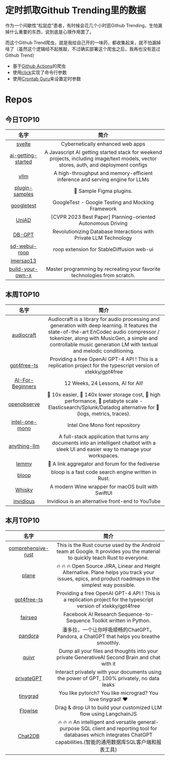 # 定时抓取Github Trending里的数据

作为一个间歇性“松鼠症”患者，有时候会花几个小时逛Github Trending，生怕漏掉什么重要的东西，说到底是心理作用罢了。

而这个Github Trend爬虫，就是我给自己开的一味药，都收集起来，就不怕漏掉啥了（虽然这个逻辑经不起推敲，不过确实部署这个爬虫之后，我再也没有逛过Github Trend）

* 基于[Github Actions](https://docs.github.com/en/actions)的爬虫
* 使用[click](https://github.com/pallets/click)实现了命令行参数
* 使用[Crontab Guru](https://crontab.guru/)来设置定时参数

# Repos
## 今日TOP10 
<!-- START OF DAILY_TOP10_REPOS -->
| 名字 | 简介 |
| :----: | :----: |
| [svelte](https://github.com/sveltejs/svelte) | Cybernetically enhanced web apps |
| [ai-getting-started](https://github.com/a16z-infra/ai-getting-started) | A Javascript AI getting started stack for weekend projects, including image/text models, vector stores, auth, and deployment configs |
| [vllm](https://github.com/vllm-project/vllm) | A high-throughput and memory-efficient inference and serving engine for LLMs |
| [plugin-samples](https://github.com/figma/plugin-samples) | 🔌 Sample Figma plugins. |
| [googletest](https://github.com/google/googletest) | GoogleTest - Google Testing and Mocking Framework |
| [UniAD](https://github.com/OpenDriveLab/UniAD) | [CVPR 2023 Best Paper] Planning-oriented Autonomous Driving |
| [DB-GPT](https://github.com/csunny/DB-GPT) | Revolutionizing Database Interactions with Private LLM Technology |
| [sd-webui-roop](https://github.com/s0md3v/sd-webui-roop) | roop extension for StableDiffusion web-ui |
| [imersao13](https://github.com/devfullcycle/imersao13) |  |
| [build-your-own-x](https://github.com/codecrafters-io/build-your-own-x) | Master programming by recreating your favorite technologies from scratch. |
<!-- END OF DAILY_TOP10_REPOS -->

## 本周TOP10
<!-- START OF WEEKLY_TOP10_REPOS -->
| 名字 | 简介 |
| :----: | :----: |
| [audiocraft](https://github.com/facebookresearch/audiocraft) | Audiocraft is a library for audio processing and generation with deep learning. It features the state-of-the-art EnCodec audio compressor / tokenizer, along with MusicGen, a simple and controllable music generation LM with textual and melodic conditioning. |
| [gpt4free-ts](https://github.com/xiangsx/gpt4free-ts) | Providing a free OpenAI GPT-4 API ! This is a replication project for the typescript version of xtekky/gpt4free |
| [AI-For-Beginners](https://github.com/microsoft/AI-For-Beginners) | 12 Weeks, 24 Lessons, AI for All! |
| [openobserve](https://github.com/openobserve/openobserve) | 🚀 10x easier, 🚀 140x lower storage cost, 🚀 high performance, 🚀 petabyte scale - Elasticsearch/Splunk/Datadog alternative for 🚀 (logs, metrics, traces). |
| [intel-one-mono](https://github.com/intel/intel-one-mono) | Intel One Mono font repository |
| [anything-llm](https://github.com/Mintplex-Labs/anything-llm) | A full-stack application that turns any documents into an intelligent chatbot with a sleek UI and easier way to manage your workspaces. |
| [lemmy](https://github.com/LemmyNet/lemmy) | 🐀 A link aggregator and forum for the fediverse |
| [bloop](https://github.com/BloopAI/bloop) | bloop is a fast code search engine written in Rust. |
| [Whisky](https://github.com/IsaacMarovitz/Whisky) | A modern Wine wrapper for macOS built with SwiftUI |
| [invidious](https://github.com/iv-org/invidious) | Invidious is an alternative front-end to YouTube |
<!-- END OF WEEKLY_TOP10_REPOS -->

## 本月TOP10
<!-- START OF MONTHLY_TOP10_REPOS -->
| 名字 | 简介 |
| :----: | :----: |
| [comprehensive-rust](https://github.com/google/comprehensive-rust) | This is the Rust course used by the Android team at Google. It provides you the material to quickly teach Rust to everyone. |
| [plane](https://github.com/makeplane/plane) | 🔥 🔥 🔥 Open Source JIRA, Linear and Height Alternative. Plane helps you track your issues, epics, and product roadmaps in the simplest way possible. |
| [gpt4free-ts](https://github.com/xiangsx/gpt4free-ts) | Providing a free OpenAI GPT-4 API ! This is a replication project for the typescript version of xtekky/gpt4free |
| [fairseq](https://github.com/facebookresearch/fairseq) | Facebook AI Research Sequence-to-Sequence Toolkit written in Python. |
| [pandora](https://github.com/pengzhile/pandora) | 潘多拉，一个让你呼吸顺畅的ChatGPT。Pandora, a ChatGPT that helps you breathe smoothly. |
| [quivr](https://github.com/StanGirard/quivr) | Dump all your files and thoughts into your private GenerativeAI Second Brain and chat with it |
| [privateGPT](https://github.com/imartinez/privateGPT) | Interact privately with your documents using the power of GPT, 100% privately, no data leaks |
| [tinygrad](https://github.com/geohot/tinygrad) | You like pytorch? You like micrograd? You love tinygrad! ❤️ |
| [Flowise](https://github.com/FlowiseAI/Flowise) | Drag & drop UI to build your customized LLM flow using LangchainJS |
| [Chat2DB](https://github.com/alibaba/Chat2DB) | 🔥 🔥 🔥 An intelligent and versatile general-purpose SQL client and reporting tool for databases which integrates ChatGPT capabilities.(智能的通用数据库SQL客户端和报表工具) |
<!-- END OF MONTHLY_TOP10_REPOS -->
